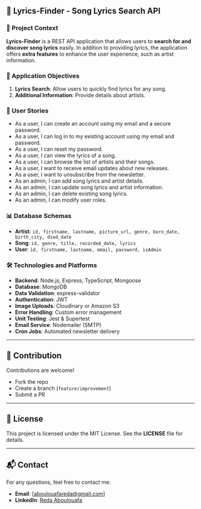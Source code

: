 ## 🎵 Lyrics-Finder - Song Lyrics Search API

### 📖 Project Context

**Lyrics-Finder** is a REST API application that allows users to **search for and discover song lyrics** easily. In addition to providing lyrics, the application offers **extra features** to enhance the user experience, such as artist information.

### 🚀 Application Objectives

1. **Lyrics Search**: Allow users to quickly find lyrics for any song.
2. **Additional Information**: Provide details about artists.

### 📌 User Stories

- As a user, I can create an account using my email and a secure password.
- As a user, I can log in to my existing account using my email and password.
- As a user, I can reset my password.
- As a user, I can view the lyrics of a song.
- As a user, I can browse the list of artists and their songs.
- As a user, I want to receive email updates about new releases.
- As a user, I want to unsubscribe from the newsletter.
- As an admin, I can add song lyrics and artist details.
- As an admin, I can update song lyrics and artist information.
- As an admin, I can delete existing song lyrics.
- As an admin, I can modify user roles.

### 📊 Database Schemas

- **Artist**: `id, firstname, lastname, picture_url, genre, born_date, birth_city, died_date`
- **Song**: `id, genre, title, recorded_date, lyrics`
- **User**: `id, firstname, lastname, email, password, isAdmin`

### 🛠️ Technologies and Platforms

- **Backend**: Node.js, Express, TypeScript, Mongoose
- **Database**: MongoDB
- **Data Validation**: express-validator
- **Authentication**: JWT
- **Image Uploads**: Cloudinary or Amazon S3
- **Error Handling**: Custom error management
- **Unit Testing**: Jest & Supertest
- **Email Service**: Nodemailer (SMTP)
- **Cron Jobs**: Automated newsletter delivery

---

## 🎉 Contribution

Contributions are welcome!

- Fork the repo
- Create a branch (`feature/improvement`)
- Submit a PR

---

## 📄 License

This project is licensed under the MIT License. See the **LICENSE** file for details.

---

## 📬 Contact

For any questions, feel free to contact me:

- **Email**: [aboulouafareda@gmail.com]
- **LinkedIn**: [Reda Aboulouafa](www.linkedin.com/in/reda-aboulouafa-993a11220)

